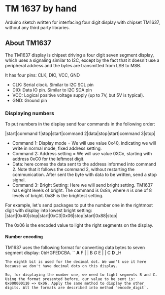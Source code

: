 # TM 1637 by hand

Arduino sketch written for interfacing four digit display with chipset TM1637,
without any third party libraries.

## About TM1637

The TM1637 display is chipset driving a four digit seven segment display, 
which uses a signaling similar to I2C, except by the fact that it 
doesn't use a peripheral address and the bytes are transmitted from LSB to MSB.

It has four pins: CLK, DIO, VCC, GND
- CLK: Serial clock. Similar to I2C SCL pin
- DIO: Data IO pin. Similar to I2C SDA pin
- VCC: Logical positive voltage supply (up to 7V, but 5V is typical).
- GND: Ground pin

### Displaying numbers

To put numbers in the display send four commands in the following order:

|start|command 1|stop|start|command 2|data|stop|start|command 3|stop|

- Command 1: Display mode = We will use value 0x40, indicating we will write in normal mode, fixed address setting.
- Command 2: Address setting = We will use value 0XCn, starting with address 0xC0 for the leftmost digit.
- Data: here comes the data sent to the address informed into command 2. Note that it follows the command 2, without restarting the communication. After sent the byte with data to be written, send a stop signal.
- Command 3: Bright Setting: Here we will send bright setting. TM1637 has eight levels of bright. The command is 0x8n, where _n_ is one of 8 levels of bright. 0x8F is the brightest setting.


For example, let's send packages to put the number one in the rightmost digit with display into lowest bright setting:
|start|0x40|stop|start|0xC3|0x06|stop|start|0x88|stop|

The 0x06 is the encoded value to light the right segments on the display.

#### Number encoding

TM1637 uses the following format for converting data bytes to seven segment display: 0bHGFEDCBA.
``
   __A__
F |     | B
	_G_
E |     | C
   __D__   _H

```
The eighth bit is used for the decimal dot. We won't use it here because we don't have decimal dots on this display.

So, for displaying the number one, we need to light segments B and C. Using the format presented before, our value to be sent is: 0x000000110 => 0x06. Apply the same method to display the other digits. All the formats are described into method `encode_digit`.
